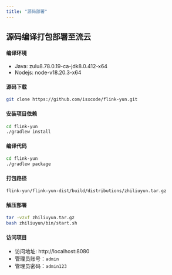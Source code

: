 ```yaml
---
title: "源码部署"
---
```


## 源码编译打包部署至流云

#### 编译环境

- Java: zulu8.78.0.19-ca-jdk8.0.412-x64 
- Nodejs: node-v18.20.3-x64

#### 源码下载

```bash
git clone https://github.com/isxcode/flink-yun.git
```

#### 安装项目依赖

```bash
cd flink-yun
./gradlew install
```

#### 编译代码

```bash
cd flink-yun
./gradlew package
```

#### 打包路径

```bash
flink-yun/flink-yun-dist/build/distributions/zhiliuyun.tar.gz
```

#### 解压部署

```bash
tar -vzxf zhiliuyun.tar.gz
bash zhiliuyun/bin/start.sh
```

#### 访问项目

- 访问地址: http://localhost:8080 
- 管理员账号：`admin` 
- 管理员密码：`admin123`